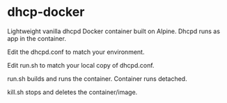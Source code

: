 # dhcp-docker
Lightweight vanilla dhcpd Docker container built on Alpine. Dhcpd runs as app in the container.

Edit the dhcpd.conf to match your environment. 

Edit run.sh to match your local copy of dhcpd.conf. 

run.sh builds and runs the container. Container runs detached.

kill.sh stops and deletes the container/image.
